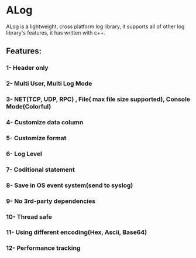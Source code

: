 # ALog
ALog is a lightweight, cross platform log library, it supports all of other log library's features, it has written with c++.

## Features:

### 1- Header only
### 2- Multi User, Multi Log Mode
### 3- NET(TCP, UDP, RPC) , File( max file size supported), Console Mode(Colorful)
### 4- Customize data column
### 5- Customize format
### 6- Log Level
### 7- Coditional statement
### 8- Save in OS event system(send to syslog)
### 9- No 3rd-party dependencies
### 10- Thread safe
### 11- Using different encoding(Hex, Ascii, Base64)
### 12- Performance tracking
